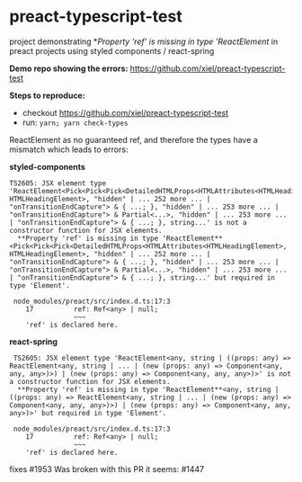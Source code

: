# preact-typescript-test
project demonstrating  **Property 'ref' is missing in type 'ReactElement* in preact projects using styled components / react-spring

**Demo repo showing the errors:**
https://github.com/xiel/preact-typescript-test

**Steps to reproduce:**
- checkout https://github.com/xiel/preact-typescript-test
- run:  `yarn; yarn check-types`

ReactElement as no guaranteed ref, and therefore the types have a mismatch which leads to errors:

**styled-components**
```
TS2605: JSX element type 'ReactElement<Pick<Pick<Pick<DetailedHTMLProps<HTMLAttributes<HTMLHeadingElement>, HTMLHeadingElement>, "hidden" | ... 252 more ... | "onTransitionEndCapture"> & { ...; }, "hidden" | ... 253 more ... | "onTransitionEndCapture"> & Partial<...>, "hidden" | ... 253 more ... | "onTransitionEndCapture"> & { ...; }, string...' is not a constructor function for JSX elements.
  **Property 'ref' is missing in type 'ReactElement**<Pick<Pick<Pick<DetailedHTMLProps<HTMLAttributes<HTMLHeadingElement>, HTMLHeadingElement>, "hidden" | ... 252 more ... | "onTransitionEndCapture"> & { ...; }, "hidden" | ... 253 more ... | "onTransitionEndCapture"> & Partial<...>, "hidden" | ... 253 more ... | "onTransitionEndCapture"> & { ...; }, string...' but required in type 'Element'.

 node_modules/preact/src/index.d.ts:17:3
    17          ref: Ref<any> | null;
                ~~~
    'ref' is declared here.
```

**react-spring**
```
 TS2605: JSX element type 'ReactElement<any, string | ((props: any) => ReactElement<any, string | ... | (new (props: any) => Component<any, any, any>)>) | (new (props: any) => Component<any, any, any>)>' is not a constructor function for JSX elements.
  **Property 'ref' is missing in type 'ReactElement**<any, string | ((props: any) => ReactElement<any, string | ... | (new (props: any) => Component<any, any, any>)>) | (new (props: any) => Component<any, any, any>)>' but required in type 'Element'.

 node_modules/preact/src/index.d.ts:17:3
    17          ref: Ref<any> | null;
                ~~~
    'ref' is declared here.
```

fixes #1953 
Was broken with this PR it seems: #1447
